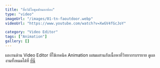 ```yaml
---
title: "สื่อวิดีโอชุดฟานอกห้อง"
type: "video"
imageUrl: "/images/01-tn-faoutdoor.webp"
videoUrl: "https://www.youtube.com/watch?v=XwGV4fGcJoY"

category: "Video Editor"
tags: ["Animation"]
gallery: []
---
```


ผลงานด้าน Video Editor ที่ใช้เทคนิค Animation ผสมผสานกับเนื้อหาที่วิทยากรบรรยาย ดูผลงานทั้งหมดได้ที่ <a href='https://roottogether.net/category/course/facilitator-commonly/%e0%b8%9f%e0%b8%b2%e0%b8%99%e0%b8%ad%e0%b8%81%e0%b8%ab%e0%b9%89%e0%b8%ad%e0%b8%87/' target='_blank'>ที่นี่</a>
